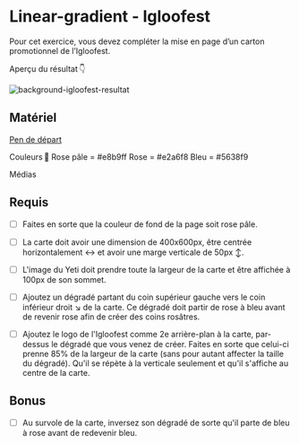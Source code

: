 # Linear-gradient - Igloofest
Pour cet exercice, vous devez compléter la mise en page d’un carton promotionnel de l’Igloofest.

Aperçu du résultat 👇

![background-igloofest-resultat](https://github.com/user-attachments/assets/23d23f3d-821e-4132-9583-3c95cb3f1570)


## Matériel

[Pen de départ](https://codepen.io/tim-momo/pen/poZZgQQ?editors=1100)

Couleurs 🎨
  Rose pâle = #e8b9ff
  Rose = #e2a6f8
  Bleu = #5638f9

  
Médias
 
## Requis
* [ ] Faites en sorte que la couleur de fond de la page soit rose pâle.
* [ ] La carte doit avoir une dimension de 400x600px, être centrée horizontalement ↔️ et avoir une marge verticale de 50px ↕️.
* [ ] L'image du Yeti doit prendre toute la largeur de la carte et être affichée à 100px de son sommet.
* [ ] Ajoutez un dégradé partant du coin supérieur gauche vers le coin inférieur droit ↘️ de la carte. Ce dégradé doit partir de rose à bleu avant de revenir rose afin de créer des coins rosâtres.
* [ ] Ajoutez le logo de l'Igloofest comme 2e arrière-plan à la carte, par-dessus le dégradé que vous venez de créer. Faites en sorte que celui-ci prenne 85% de la largeur de la carte (sans pour autant affecter la taille du dégradé). Qu'il se répète à la verticale seulement et qu'il s'affiche au centre de la carte.


## Bonus
* [ ] Au survole de la carte, inversez son dégradé de sorte qu'il parte de bleu à rose avant de redevenir bleu.
